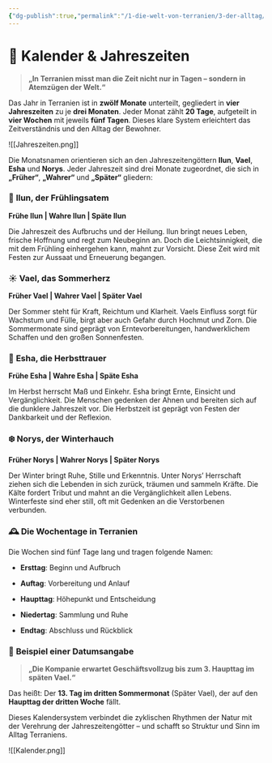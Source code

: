 ```yaml
---
{"dg-publish":true,"permalink":"/1-die-welt-von-terranien/3-der-alltag/kalender-and-jahreszeiten/"}
---
```


# 📆 **Kalender & Jahreszeiten**

> **„In Terranien misst man die Zeit nicht nur in Tagen – sondern in Atemzügen der Welt.“**

Das Jahr in Terranien ist in **zwölf Monate** unterteilt, gegliedert in **vier Jahreszeiten** zu je **drei Monaten**. Jeder Monat zählt **20 Tage**, aufgeteilt in **vier Wochen** mit jeweils **fünf Tagen**.
Dieses klare System erleichtert das Zeitverständnis und den Alltag der Bewohner.

![[Jahreszeiten.png]]

Die Monatsnamen orientieren sich an den Jahreszeitengöttern **Ilun**, **Vael**, **Esha** und **Norys**. Jeder Jahreszeit sind drei Monate zugeordnet, die sich in **„Früher“**, **„Wahrer“** und **„Später“** gliedern:


### 🌱 **Ilun, der Frühlingsatem**

**Frühe Ilun | Wahre Ilun | Späte Ilun**

Die Jahreszeit des Aufbruchs und der Heilung. Ilun bringt neues Leben, frische Hoffnung und regt zum Neubeginn an. Doch die Leichtsinnigkeit, die mit dem Frühling einhergehen kann, mahnt zur Vorsicht. Diese Zeit wird mit Festen zur Aussaat und Erneuerung begangen.



### ☀️ **Vael, das Sommerherz**

**Früher Vael | Wahrer Vael | Später Vael**

Der Sommer steht für Kraft, Reichtum und Klarheit. Vaels Einfluss sorgt für Wachstum und Fülle, birgt aber auch Gefahr durch Hochmut und Zorn. Die Sommermonate sind geprägt von Erntevorbereitungen, handwerklichem Schaffen und den großen Sonnenfesten.



### 🍂 **Esha, die Herbsttrauer**

**Frühe Esha | Wahre Esha | Späte Esha**

Im Herbst herrscht Maß und Einkehr. Esha bringt Ernte, Einsicht und Vergänglichkeit. Die Menschen gedenken der Ahnen und bereiten sich auf die dunklere Jahreszeit vor. Die Herbstzeit ist geprägt von Festen der Dankbarkeit und der Reflexion.



### ❄️ **Norys, der Winterhauch**

**Früher Norys | Wahrer Norys | Später Norys**

Der Winter bringt Ruhe, Stille und Erkenntnis. Unter Norys’ Herrschaft ziehen sich die Lebenden in sich zurück, träumen und sammeln Kräfte. Die Kälte fordert Tribut und mahnt an die Vergänglichkeit allen Lebens. Winterfeste sind eher still, oft mit Gedenken an die Verstorbenen verbunden.



### 🕰️ **Die Wochentage in Terranien**

Die Wochen sind fünf Tage lang und tragen folgende Namen:

- **Ersttag**: Beginn und Aufbruch

- **Auftag**: Vorbereitung und Anlauf

- **Haupttag**: Höhepunkt und Entscheidung

- **Niedertag**: Sammlung und Ruhe

- **Endtag**: Abschluss und Rückblick


### 📖 **Beispiel einer Datumsangabe**

> **„Die Kompanie erwartet Geschäftsvollzug bis zum 3. Haupttag im späten Vael.“**

Das heißt: Der **13. Tag im dritten Sommermonat** (Später Vael), der auf den **Haupttag der dritten Woche** fällt.

Dieses Kalendersystem verbindet die zyklischen Rhythmen der Natur mit der Verehrung der Jahreszeitengötter – und schafft so Struktur und Sinn im Alltag Terraniens.

![[Kalender.png]]